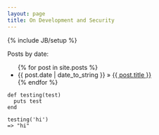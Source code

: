 ```yaml
---
layout: page
title: On Development and Security
---
```

{% include JB/setup %}




Posts by date:

<ul class="posts">
  {% for post in site.posts %}
    <li><span>{{ post.date | date_to_string }}</span> &raquo; <a href="{{ BASE_PATH }}{{ post.url }}">{{ post.title }}</a></li>
  {% endfor %}
</ul>


    def testing(test)
      puts test
    end

    testing('hi')
    => "hi"
